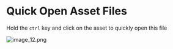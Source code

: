 # Quick Open Asset Files

Hold the `ctrl` key and click on the asset to quickly open this file

![image_12.png](/images/image_12.png)